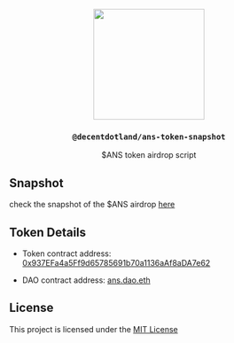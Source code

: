 <p align="center">
  <a href="https://decent.land">
    <img src="https://raw.githubusercontent.com/decentldotland/ark-protocol/main/img/new-logo.png" height="200">
  </a>
  <h3 align="center"><code>@decentdotland/ans-token-snapshot</code></h3>
  <p align="center">$ANS token airdrop script</p>
</p>

## Snapshot

check the snapshot of the $ANS airdrop [here](./snapshot.json)

## Token Details

- Token contract address: [0x937EFa4a5Ff9d65785691b70a1136aAf8aDA7e62](https://etherscan.io/token/0x937efa4a5ff9d65785691b70a1136aaf8ada7e62)

- DAO contract address: [ans.dao.eth](https://app.aragon.org/#/daos/ethereum/0xe64bc1ebdbadc0e596b560dd90dee7a1e2b269e8/dashboard)


## License 

This project is licensed under the [MIT License](./LICENSE)
